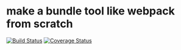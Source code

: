 # make a bundle tool like webpack from scratch

[![Build Status](https://travis-ci.org/objectisundefined/webpack-from-scratch.svg?branch=master)](https://travis-ci.org/objectisundefined/webpack-from-scratch)
[![Coverage Status](https://coveralls.io/repos/github/objectisundefined/webpack-from-scratch/badge.svg?branch=master)](https://coveralls.io/github/objectisundefined/webpack-from-scratch?branch=master)

